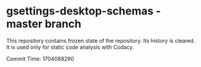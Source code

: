 # gsettings-desktop-schemas - master branch

This repository contains frozen state of the repository.
Its history is cleared. It is used only for static code
analysis with Codacy.

Commit Time: 1704088290